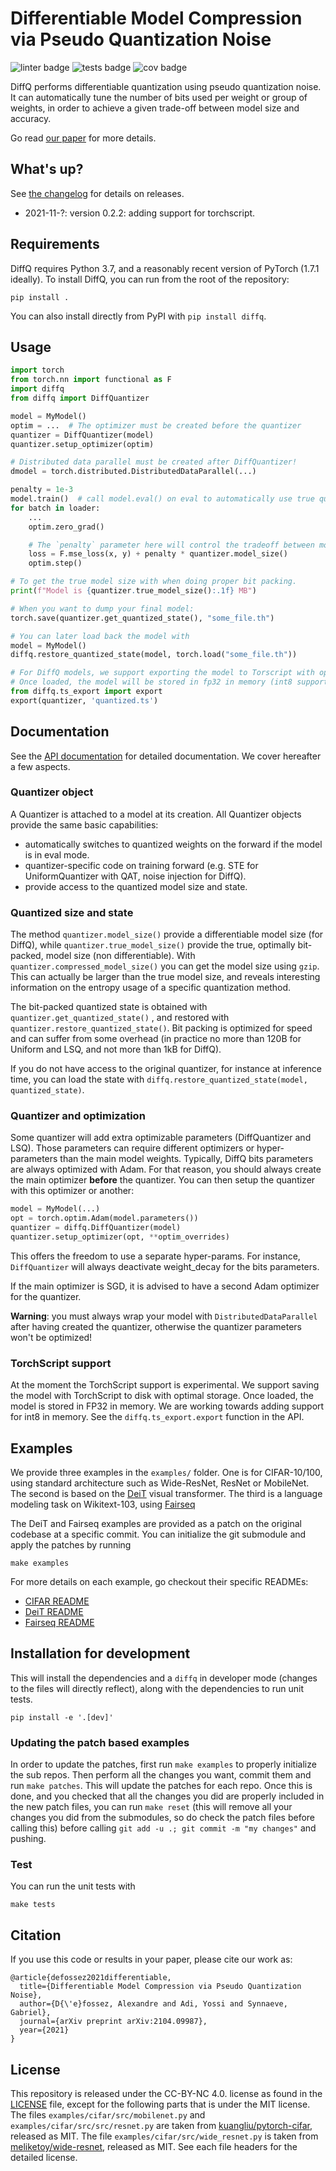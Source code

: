 # Differentiable Model Compression via Pseudo Quantization Noise
![linter badge](https://github.com/facebookresearch/diffq/workflows/linter/badge.svg)
![tests badge](https://github.com/facebookresearch/diffq/workflows/tests/badge.svg)
![cov badge](https://github.com/facebookresearch/diffq/workflows/cov%3E90%25/badge.svg)

DiffQ performs differentiable quantization using pseudo quantization noise.
It can automatically tune the number of bits used per weight or group of weights,
in order to achieve a given trade-off between model size and accuracy.

Go read [our paper][paper] for more details.


## What's up?

See [the changelog](CHANGELOG.md) for details on releases.

- 2021-11-?: version 0.2.2: adding support for torchscript.

## Requirements

DiffQ requires Python 3.7, and a reasonably recent version of PyTorch (1.7.1 ideally).
To install DiffQ, you can run from the root of the repository:

```
pip install .
```

You can also install directly from PyPI with `pip install diffq`.


## Usage

```python
import torch
from torch.nn import functional as F
import diffq
from diffq import DiffQuantizer

model = MyModel()
optim = ...  # The optimizer must be created before the quantizer
quantizer = DiffQuantizer(model)
quantizer.setup_optimizer(optim)

# Distributed data parallel must be created after DiffQuantizer!
dmodel = torch.distributed.DistributedDataParallel(...)

penalty = 1e-3
model.train()  # call model.eval() on eval to automatically use true quantized weights.
for batch in loader:
    ...
    optim.zero_grad()

    # The `penalty` parameter here will control the tradeoff between model size and model accuracy.
    loss = F.mse_loss(x, y) + penalty * quantizer.model_size()
    optim.step()

# To get the true model size with when doing proper bit packing.
print(f"Model is {quantizer.true_model_size():.1f} MB")

# When you want to dump your final model:
torch.save(quantizer.get_quantized_state(), "some_file.th")

# You can later load back the model with
model = MyModel()
diffq.restore_quantized_state(model, torch.load("some_file.th"))

# For DiffQ models, we support exporting the model to Torscript with optimal storage.
# Once loaded, the model will be stored in fp32 in memory (int8 support coming up).
from diffq.ts_export import export
export(quantizer, 'quantized.ts')
```

## Documentation

See the [API documentation][api] for detailed documentation.
We cover hereafter a few aspects.

### Quantizer object

A Quantizer is attached to a model at its creation.
All Quantizer objects provide the same basic capabilities:
- automatically switches to quantized weights on the forward if the model is in eval mode.
- quantizer-specific code on training forward (e.g. STE for UniformQuantizer with QAT,
 noise injection for DiffQ).
- provide access to the quantized model size and state.

### Quantized size and state

The method `quantizer.model_size()` provide a differentiable model size (for DiffQ),
  while `quantizer.true_model_size()` provide the true, optimally bit-packed, model size
  (non differentiable).
  With `quantizer.compressed_model_size()` you can get the model size using `gzip`.
  This can actually be larger than the true model size, and reveals interesting
  information on the entropy usage of a specific quantization method.

The bit-packed quantized state is obtained with `quantizer.get_quantized_state()` ,
and restored with `quantizer.restore_quantized_state()`.
Bit packing is optimized for speed and can suffer from some overhead
(in practice no more than 120B for Uniform and LSQ, and not more than 1kB for DiffQ).

If you do not have access to the original quantizer, for instance at inference time,
you can load the state with `diffq.restore_quantized_state(model, quantized_state)`.

### Quantizer and optimization

Some quantizer will add extra optimizable parameters (DiffQuantizer and LSQ).
Those parameters can require different optimizers or hyper-parameters than
the main model weights.
Typically, DiffQ bits parameters are always optimized with Adam.
For that reason, you should always create the main optimizer **before**
the quantizer. You can then setup the quantizer with this optimizer or another:

```python
model = MyModel(...)
opt = torch.optim.Adam(model.parameters())
quantizer = diffq.DiffQuantizer(model)
quantizer.setup_optimizer(opt, **optim_overrides)
```

This offers the freedom to use a separate hyper-params. For instance, `DiffQuantizer`
will always deactivate weight_decay for the bits parameters.

If the main optimizer is SGD, it is advised to have a second Adam optimizer
for the quantizer.

**Warning**: you must always wrap your model with `DistributedDataParallel`
after having created the quantizer, otherwise the quantizer parameters won't be optimized!

### TorchScript support

At the moment the TorchScript support is experimental. We support saving
the model with TorchScript to disk with optimal storage. Once loaded, the model
is stored in FP32 in memory. We are working towards adding support for int8
in memory. See the `diffq.ts_export.export` function in the API.

## Examples

We provide three examples in the `examples/` folder. One is for CIFAR-10/100,
using standard architecture such as Wide-ResNet, ResNet or MobileNet.
The second is based on the [DeiT][deit] visual transformer.
The third is a language modeling task on Wikitext-103, using [Fairseq][fairseq]

The DeiT and Fairseq examples are provided as a patch on the original codebase at a specific
commit. You can initialize the git submodule and apply the patches by running

```
make examples
```

For more details on each example, go checkout their specific READMEs:

- [CIFAR README](examples/cifar/README.md)
- [DeiT README](examples/DEIT_README.md)
- [Fairseq README](examples/FAIRSEQ_README.md)


## Installation for development

This will install the dependencies and a `diffq` in developer mode (changes to the files
will directly reflect), along with the dependencies to run unit tests.
```
pip install -e '.[dev]'
```

### Updating the patch based examples

In order to update the patches, first run `make examples` to properly initialize the sub repos. Then perform all the changes you want, commit them and run `make patches`. This will update the patches for each repo. Once this is done, and you checked that all the changes you did are properly included in the new patch files, you can run `make reset` (this will remove all your changes you did from the submodules, so do check the patch files before calling this) before calling `git add -u .; git commit -m "my changes"` and pushing.


### Test

You can run the unit tests with
```
make tests
```

## Citation

If you use this code or results in your paper, please cite our work as:

```
@article{defossez2021differentiable,
  title={Differentiable Model Compression via Pseudo Quantization Noise},
  author={D{\'e}fossez, Alexandre and Adi, Yossi and Synnaeve, Gabriel},
  journal={arXiv preprint arXiv:2104.09987},
  year={2021}
}
```

## License

This repository is released under the CC-BY-NC 4.0. license as found in the
[LICENSE](LICENSE) file, except for the following parts that is under the MIT license.
The files `examples/cifar/src/mobilenet.py` and `examples/cifar/src/src/resnet.py` are taken from [kuangliu/pytorch-cifar](https://github.com/kuangliu/pytorch-cifar), released as MIT.
The file `examples/cifar/src/wide_resnet.py` is taken from [meliketoy/wide-resnet](https://github.com/meliketoy/wide-resnet.pytorch), released as MIT. See each file headers for the detailed license.

[api]: https://facebookresearch.github.io/diffq/diffq/index.html
[deit]: https://github.com/facebookresearch/deit
[fairseq]: https://github.com/pytorch/fairseq
[paper]: https://arxiv.org/abs/2104.09987
